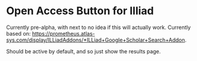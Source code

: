 # Open Access Button for Illiad

Currently pre-alpha, with next to no idea if this will actually work. Currently based on: https://prometheus.atlas-sys.com/display/ILLiadAddons/*ILLiad+Google+Scholar+Search+Addon.

Should be active by default, and so just show the results page. 
